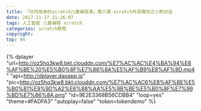 ```yaml
---
title: 「炒鸡简单的scratch儿童编程课」第六课-scratch外观模块之小熊对话
date: 2017-11-17 21:26:07
tags: 人工智能 儿童编程 scratch
categories: scratch教程
copyright:
top: 94
---
```



<!--more-->
{% dplayer "url=http://oz5hq3kw8.bkt.clouddn.com/%E7%AC%AC%E4%BA%94%E8%AF%BE%20%E5%B0%8F%E7%86%8A%E5%AF%B9%E8%AF%9D.mp4" "api=http://dplayer.daoapp.io" "pic=http://oz5hq3kw8.bkt.clouddn.com/%E7%AC%AC6%E8%AF%BE%E5%B0%81%E9%9D%A2%E6%88%AA%E5%9B%BE%E5%B0%8F%E7%99%BD%E7%86%8A.png" "id=9E2E3368B56CDBB4" "loop=yes" "theme=#FADFA3" "autoplay=false" "token=tokendemo" %}

